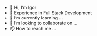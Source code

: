 - 👋 Hi, I’m Igor
- 👀 Experience in Full Stack  Development
- 🌱 I’m currently learning ...
- 💞️ I’m looking to collaborate on ...
- 📫 How to reach me ...

<!---
IhGori/IhGori is a ✨ special ✨ repository because its `README.md` (this file) appears on your GitHub profile.
You can click the Preview link to take a look at your changes.
--->
